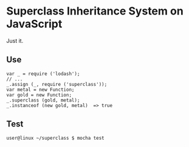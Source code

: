 Superclass Inheritance System on JavaScript
===========================================

Just it.

Use
---

```
var _ = require ('lodash');
// ...
_.assign (_, require ('superclass'));
var metal = new Function;
var gold = new Function;
_.superclass (gold, metal);
_.instanceof (new gold, metal)  => true
```

Test
----

```
user@linux ~/superclass $ mocha test
```
